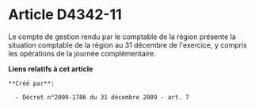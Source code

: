 # Article D4342-11

Le compte de gestion rendu par le comptable de la région présente la situation comptable de la région au 31 décembre de
l'exercice, y compris les opérations de la journée complémentaire.

**Liens relatifs à cet article**

	**Créé par**:

	  - Décret n°2009-1786 du 31 décembre 2009 - art. 7
